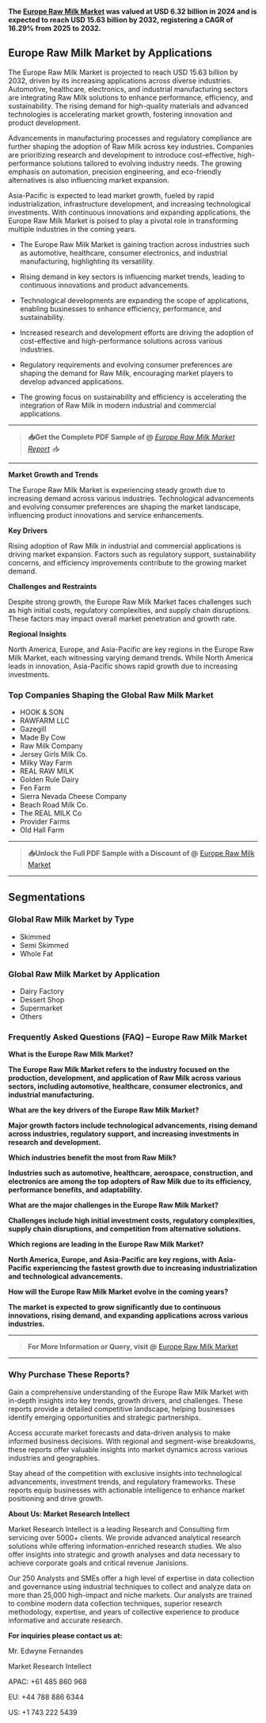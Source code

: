 <p><strong>The <a href="https://www.marketresearchintellect.com/download-sample/?rid=1072706&amp;utm_source=Pulse-April-Europe&amp;utm_medium=852">Europe Raw Milk Market</a> was valued at USD 6.32 billion in 2024 and is expected to reach USD 15.63 billion by 2032, registering a CAGR of 16.29% from 2025 to 2032.</strong></p><h2>Europe Raw Milk Market by Applications&nbsp;</h2><p><p>The Europe Raw Milk Market is projected to reach USD 15.63 billion by 2032, driven by its increasing applications across diverse industries. Automotive, healthcare, electronics, and industrial manufacturing sectors are integrating Raw Milk solutions to enhance performance, efficiency, and sustainability. The rising demand for high-quality materials and advanced technologies is accelerating market growth, fostering innovation and product development.</p><p>Advancements in manufacturing processes and regulatory compliance are further shaping the adoption of Raw Milk across key industries. Companies are prioritizing research and development to introduce cost-effective, high-performance solutions tailored to evolving industry needs. The growing emphasis on automation, precision engineering, and eco-friendly alternatives is also influencing market expansion.</p><p>Asia-Pacific is expected to lead market growth, fueled by rapid industrialization, infrastructure development, and increasing technological investments. With continuous innovations and expanding applications, the Europe Raw Milk Market is poised to play a pivotal role in transforming multiple industries in the coming years.</p></p><ul><li><p>The Europe Raw Milk Market is gaining traction across industries such as automotive, healthcare, consumer electronics, and industrial manufacturing, highlighting its versatility.</p></li><li><p>Rising demand in key sectors is influencing market trends, leading to continuous innovations and product advancements.</p></li><li><p>Technological developments are expanding the scope of applications, enabling businesses to enhance efficiency, performance, and sustainability.</p></li><li><p>Increased research and development efforts are driving the adoption of cost-effective and high-performance solutions across various industries.</p></li><li><p>Regulatory requirements and evolving consumer preferences are shaping the demand for Raw Milk, encouraging market players to develop advanced applications.</p></li><li><p>The growing focus on sustainability and efficiency is accelerating the integration of Raw Milk in modern industrial and commercial applications.</p></li></ul><hr /><blockquote><p><strong><span class="font-[700]">📥Get the Complete PDF Sample of @ </span></strong><em><span class="font-[700]"><a href="https://www.marketresearchintellect.com/download-sample/?rid=1072706&amp;utm_source=Pulse-April-Europe&amp;utm_medium=852" target="_blank" data-tracking-control-name="article-ssr-frontend-pulse_little-text-block" data-tracking-will-navigate="" data-test-link="">Europe Raw Milk Market Report</a>&nbsp;📥</span></em></p></blockquote><hr /><p class="" data-start="77" data-end="360"><strong data-start="77" data-end="105">Market Growth and Trends</strong></p><p class="" data-start="77" data-end="360">The Europe Raw Milk Market is experiencing steady growth due to increasing demand across various industries. Technological advancements and evolving consumer preferences are shaping the market landscape, influencing product innovations and service enhancements.</p><p class="" data-start="362" data-end="606"><strong data-start="362" data-end="377">Key Drivers</strong></p><p class="" data-start="362" data-end="606">Rising adoption of Raw Milk in industrial and commercial applications is driving market expansion. Factors such as regulatory support, sustainability concerns, and efficiency improvements contribute to the growing market demand.</p><p class="" data-start="608" data-end="849"><strong data-start="608" data-end="637">Challenges and Restraints</strong></p><p class="" data-start="608" data-end="849">Despite strong growth, the Europe Raw Milk Market faces challenges such as high initial costs, regulatory complexities, and supply chain disruptions. These factors may impact overall market penetration and growth rate.</p><p class="" data-start="851" data-end="1095"><strong data-start="851" data-end="872">Regional Insights</strong></p><p class="" data-start="851" data-end="1095">North America, Europe, and Asia-Pacific are key regions in the Europe Raw Milk Market, each witnessing varying demand trends. While North America leads in innovation, Asia-Pacific shows rapid growth due to increasing investments.</p><p><h3>Top Companies Shaping the Global Raw Milk Market </h3><ul><li>HOOK & SON</li><li> RAWFARM LLC</li><li> Gazegill</li><li> Made By Cow</li><li> Raw Milk Company</li><li> Jersey Girls Milk Co.</li><li> Milky Way Farm</li><li> REAL RAW MILK</li><li> Golden Rule Dairy</li><li> Fen Farm</li><li> Sierra Nevada Cheese Company</li><li> Beach Road Milk Co.</li><li> The REAL MILK Co</li><li> Provider Farms</li><li> Old Hall Farm</li></ul></p><hr /><blockquote><p><strong>📥Unlock the Full PDF Sample with a Discount of @</strong> <a href="https://www.marketresearchintellect.com/ask-for-discount/?rid=1072706&amp;utm_source=Pulse-April-Europe&amp;utm_medium=852">Europe Raw Milk Market</a></p></blockquote><hr /><p><h2>Segmentations</h2><h3>Global Raw Milk Market by Type</h3><ul><li>Skimmed</li><li>Semi Skimmed</li><li>Whole Fat</li></ul><h3>Global Raw Milk Market by Application</h3><ul><li>Dairy Factory</li><li>Dessert Shop</li><li>Supermarket</li><li>Others</li></ul></p><h3><strong>Frequently Asked Questions (FAQ) &ndash; Europe Raw Milk Market</strong></h3><p><strong>What is the Europe Raw Milk Market?</strong></p><p><strong>The Europe Raw Milk Market refers to the industry focused on the production, development, and application of Raw Milk across various sectors, including automotive, healthcare, consumer electronics, and industrial manufacturing.</strong></p><p><strong>What are the key drivers of the Europe Raw Milk Market?</strong></p><p><strong>Major growth factors include technological advancements, rising demand across industries, regulatory support, and increasing investments in research and development.</strong></p><p><strong>Which industries benefit the most from Raw Milk?</strong></p><p><strong>Industries such as automotive, healthcare, aerospace, construction, and electronics are among the top adopters of Raw Milk due to its efficiency, performance benefits, and adaptability.</strong></p><p><strong>What are the major challenges in the Europe Raw Milk Market?</strong></p><p><strong>Challenges include high initial investment costs, regulatory complexities, supply chain disruptions, and competition from alternative solutions.</strong></p><p><strong>Which regions are leading in the Europe Raw Milk Market?</strong></p><p><strong>North America, Europe, and Asia-Pacific are key regions, with Asia-Pacific experiencing the fastest growth due to increasing industrialization and technological advancements.</strong></p><p><strong>How will the Europe Raw Milk Market evolve in the coming years?</strong></p><p><strong>The market is expected to grow significantly due to continuous innovations, rising demand, and expanding applications across various industries.</strong></p><hr /><blockquote><p><span class="font-[700]"><strong>For More Information or Query, visit&nbsp;@</strong>&nbsp;</span><span class="font-[700]"><a href="https://www.marketresearchintellect.com/product/raw-milk-market/?utm_source=Linkedin&utm_medium=852" target="_blank" data-tracking-control-name="article-ssr-frontend-pulse_little-text-block" data-tracking-will-navigate="" data-test-link="">Europe Raw Milk Market</a></span></p></blockquote><hr /><h3><strong data-start="0" data-end="31">Why Purchase These Reports?</strong></h3><p class="" data-start="35" data-end="297">Gain a comprehensive understanding of the Europe Raw Milk Market with in-depth insights into key trends, growth drivers, and challenges. These reports provide a detailed competitive landscape, helping businesses identify emerging opportunities and strategic partnerships.</p><p class="" data-start="299" data-end="540">Access accurate market forecasts and data-driven analysis to make informed business decisions. With regional and segment-wise breakdowns, these reports offer valuable insights into market dynamics across various industries and geographies.</p><p class="" data-start="542" data-end="784">Stay ahead of the competition with exclusive insights into technological advancements, investment trends, and regulatory frameworks. These reports equip businesses with actionable intelligence to enhance market positioning and drive growth.</p><p><strong><span class="font-[700]">About Us: Market Research Intellect</span></strong></p><p><span class="">Market Research Intellect is a leading Research and Consulting firm servicing over 5000+ clients. We provide advanced analytical research solutions while offering information-enriched research studies.&nbsp;</span>We also offer insights into strategic and growth analyses and data necessary to achieve corporate goals and critical revenue Janisions.</p><p><span class="">Our 250 Analysts and SMEs offer a high level of expertise in data collection and governance using industrial techniques to collect and analyze data on more than 25,000 high-impact and niche markets. Our analysts are trained to combine modern data collection techniques, superior research methodology, expertise, and years of collective experience to produce informative and accurate research.</span></p><p><strong>For inquiries please contact us at:</strong></p><p>Mr. Edwyne Fernandes</p><p>Market Research Intellect</p><p>APAC: +61 485 860 968</p><p>EU: +44 788 886 6344</p><p>US: +1 743 222 5439</p>